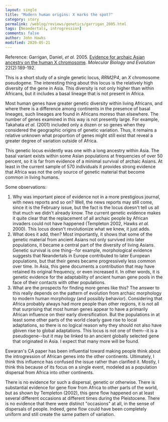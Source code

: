 ```yaml
---
layout: single
title: "Modern human origins: X marks the spot?"
category: story
permalink: /weblog/reviews/genetics/garrigan_2005.html
tags: [Neandertals, introgression]
comments: false
author: John Hawks
modified: 2020-05-21
---
```



<p>Reference: Garrigan, Daniel, <i>et al.</i> 2005. <a href="https://doi.org/10.1093/molbev/msi013">Evidence for archaic Asian ancestry on the human X chromosome</a>. <i>Molecular Biology and Evolution</i> 22(2):189-192. </p>

<p>This is a short study of a single genetic locus, <i>RRM2P4</i>, an <i>X</i> chromosome pseudogene. The interesting thing about this locus is the relatively high diversity of the gene in Asia. This diversity is not only higher than within Africans, but it includes a basal lineage that is not present in Africa. </p>

<p>Most human genes have greater genetic diversity within living Africans, and where there is a difference among continents in the presence of basal lineages, such lineages are found in Africans moreso than elsewhere. The number of genes examined in this way is not presently large. For example, Takahata <i>et al.</i> (2001) included only a dozen or so genes when they considered the geographic origins of genetic variation. Thus, it remains a relative unknown what proportion of genes might still exist that reveal a greater degree of variation outside of Africa. </p>

<p>This genetic locus evidently was one with a long ancestry within Asia. The basal variant exists within some Asian populations at frequencies of over 50 percent, so it is far from evidence of a minimal survival of archaic Asians. At least in the current sample of 570 individuals it provides strong evidence that Africa was not the only source of genetic material that become common in living humans. </p>

<p>Some observations: </p>
<ol>
<li>Why was important piece of evidence not in a more prestigious journal, with news reports and so on? Well, the news reports may still come, since it is the February issue, but the fact is the locus doesn't tell us all that much we didn't already know. The current genetic evidence makes it quite clear that the replacement of all archaic people by African invaders could not have happened (Templeton 2002, Hawks <i>et al.</i> 2000). This locus doesn't revolutionize what we knew, it just adds. </li>
<li>What does it add, then? Most importantly, it shows that some of the genetic material from ancient Asians not only survived into later populations, it became a central part of the diversity of living Asians. Genetic survival is one thing--for example, morphological evidence suggests that Neandertals in Europe contributed to later European populations, but that their genes became progressively less common over time. In Asia, this gene documents a contribution that may have retained its original frequency, or even increased it. In other words, it is genetic evidence for the adaptability of ancient human gene pools in the face of their contacts with other populations. </li>
<li>What are the prospects for finding more genes like this? The answer to this really depends on the pattern of evolution from archaic morphology to modern human morphology (and possibly behavior). Considering that Africa probably always had more people than other regions, it is not all that surprising that most human genes appear to have a primarily African influence on their early diversification. But the populations in at least some other parts of the world clearly gave rise to local adaptations, so there is no logical reason why they should not also have gbiven rise to global adaptations. This locus is not one of them--it is a pseudogene--but it may be linked to an ancient globally selected gene that originated in Asia. I expect that many more will be found. </li>

</ol>

<p>Eswaran's CA paper has been influential toward making people think about the introgression of African genes into the other continents. Ultimately, I think this influence has confused the issue rather than clarified it. Mostly, I think this because of its focus on a single event, modeled as a population dispersal from Africa into other continents. </p>

<p>There is no evidence for such a dispersal, genetic or otherwise. There is substantial evidence for gene flow from Africa to other parts of the world, but as shown by Templeton (2002), this gene flow happened on at least several different occasions at different times during the Pleistocene. There is no evidence that there were distinct "occasions" at all, in the sense of dispersals of people. Indeed, gene flow could have been completely uniform and still create the same pattern of variation. </p>


